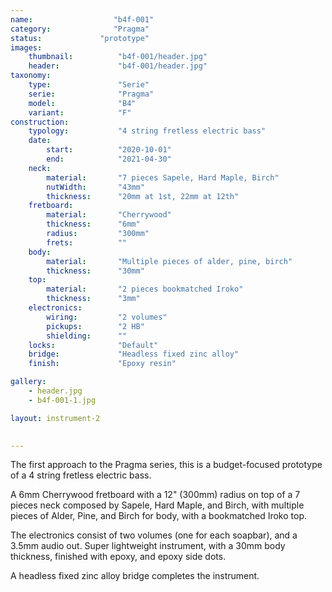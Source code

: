 ```yaml
---
name:                  "b4f-001"
category:              "Pragma"
status:             "prototype"
images:
    thumbnail:          "b4f-001/header.jpg"
    header:             "b4f-001/header.jpg"
taxonomy:
    type:               "Serie"
    serie:              "Pragma"
    model:              "B4"
    variant:            "F"
construction:
    typology:           "4 string fretless electric bass"
    date:
        start:          "2020-10-01"
        end:            "2021-04-30"
    neck:
        material:       "7 pieces Sapele, Hard Maple, Birch"
        nutWidth:       "43mm"
        thickness:      "20mm at 1st, 22mm at 12th"
    fretboard:
        material:       "Cherrywood"
        thickness:      "6mm"  
        radius:         "300mm"
        frets:          ""
    body:
        material:       "Multiple pieces of alder, pine, birch"
        thickness:      "30mm"
    top:
        material:       "2 pieces bookmatched Iroko"
        thickness:      "3mm"
    electronics:
        wiring:         "2 volumes"
        pickups:        "2 HB"
        shielding:      ""
    locks:              "Default"
    bridge:             "Headless fixed zinc alloy"
    finish:             "Epoxy resin"

gallery:
    - header.jpg
    - b4f-001-1.jpg

layout: instrument-2

        
---
```


The first approach to the Pragma series, this is a budget-focused prototype of a 4 string fretless electric bass.

A 6mm Cherrywood fretboard with a 12" (300mm) radius on top of a 7 pieces neck composed by Sapele, Hard Maple, and Birch, with multiple pieces of Alder, Pine, and Birch for body, with a bookmatched Iroko top.

The electronics consist of two volumes (one for each soapbar), and a 3.5mm audio out.
Super lightweight instrument, with a 30mm body thickness, finished with epoxy, and epoxy side dots. 

A headless fixed zinc alloy bridge completes the instrument.